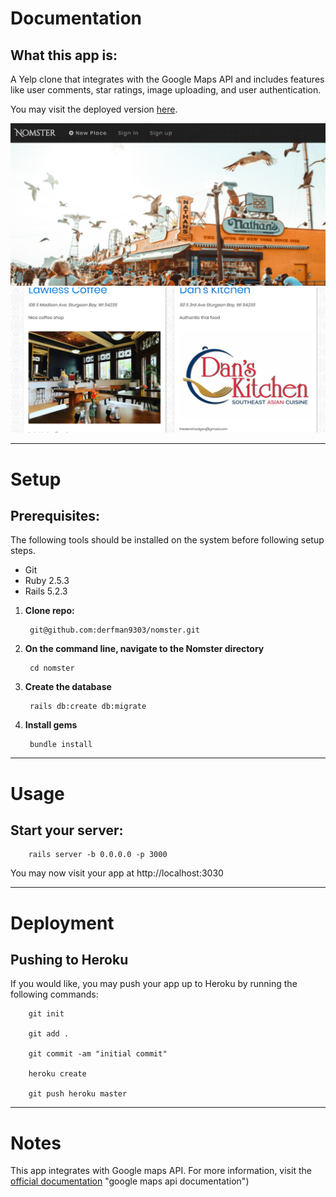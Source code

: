 # Documentation

## What this app is:

A Yelp clone that integrates with the Google Maps API and includes features like user comments, star ratings, image uploading, and user authentication.

You may visit the deployed version [here](https://nomster-frederic-hodges.herokuapp.com/).

![Nomster app screenshot](app/assets/images/nomster.PNG "Nomster app screenshot")
![Nomster app screenshot](app/assets/images/nomster2.PNG "Nomster app screenshot")
***
# Setup

## Prerequisites:
 
 The following tools should be installed on the system before following setup steps.
 
  - Git
  - Ruby 2.5.3
  - Rails 5.2.3
  
1. **Clone repo:**
       
        git@github.com:derfman9303/nomster.git
        
2. **On the command line, navigate to the Nomster directory**
        
        cd nomster

3. **Create the database**
        
        rails db:create db:migrate
        
4. **Install gems**
        
        bundle install

***
# Usage

## Start your server:

        rails server -b 0.0.0.0 -p 3000

You may now visit your app at http://localhost:3030


***
# Deployment

## Pushing to Heroku

If you would like, you may push your app up to Heroku by running the following commands:

        git init
        
        git add .
        
        git commit -am "initial commit"
        
        heroku create
        
        git push heroku master
 
 ***
# Notes
This app integrates with Google maps API. For more information, visit the [official documentation](https://developers.google.com/maps/documentation) "google maps api documentation")



